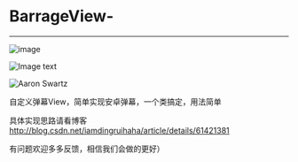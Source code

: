 

# BarrageView- 
--------------------------------------------------------------------------------
![image](https://github.com/385841539/BarrageView/app/src/main/res/raw/xiahoushi.jpg)

![Image text](http://github.com/385841539/BarrageView/app/src/main/res/raw/xiahoushi.jpg)


![Aaron Swartz](https://github.com/385841539/BarrageView/app/src/main/res/raw/xiahoushi.jpg)


自定义弹幕View，简单实现安卓弹幕，一个类搞定，用法简单

具体实现思路请看博客 http://blog.csdn.net/iamdingruihaha/article/details/61421381

有问题欢迎多多反馈，相信我们会做的更好）
